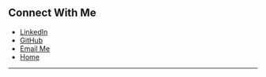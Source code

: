 ## Connect With Me
- [LinkedIn](https://www.linkedin.com/in/ronan-parks-7438b8301/)
- [GitHub](https://github.com/ronan-parks)
- [Email Me](mailto:rparks8@huskers.unl.edu)
- [Home](index.md)
---